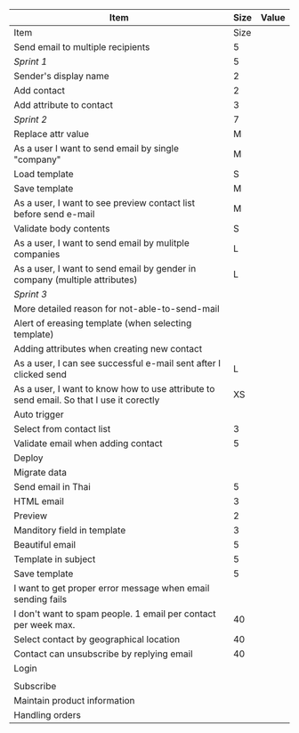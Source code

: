 | Item                                                           | Size | Value |
|----------------------------------------------------------------|----|---|
| Item                                                                                    | Size |   |
| Send email to multiple recipients                                                       | 5    |   |
| *Sprint 1*                                                                              | 5    |   |
| Sender's display name                                                                   | 2    |   |
| Add contact                                                                             | 2    |   |
| Add attribute to contact                                                                | 3    |   |
| *Sprint 2*                                                                              | 7    |   |
| Replace attr value                                                                      | M    |   |
| As a user I want to send email by single "company"                                      | M    |   |
| Load template                                                                           | S    |   |
| Save template                                                                           | M    |   |
| As a user, I want to see preview contact list before send e-mail                        | M    |   |
| Validate body contents                                                                  | S    |   |
| As a user, I want to send email by mulitple companies                                   | L    |   |
| As a user, I want to send email by gender in company (multiple attributes)              | L    |   |
| *Sprint 3*                                                                              |      |   |
| More detailed reason for not-able-to-send-mail                                          |      |   |
| Alert of ereasing template (when selecting template)                                    |      |   |
| Adding attributes when creating new contact                                             |      |   |
| As a user, I can see successful e-mail sent after I clicked send                        | L    |   |
| As a user, I want to know how to use attribute to send email. So that I use it corectly | XS   |   |
| Auto trigger                                                                            |      |   |
| Select from contact list                                                                | 3    |   |
| Validate email when adding contact                                                      | 5    |   |
| Deploy                                                                                  |      |   |
| Migrate data                                                                            |      |   |
| Send email in Thai                                                                      | 5    |   |
| HTML email                                                                              | 3    |   |
| Preview                                                                                 | 2    |   |
| Manditory field in template                                                             | 3    |   |
| Beautiful email                                                                         | 5    |   |
| Template in subject                                                                     | 5    |   |
| Save template                                                                           | 5    |   |
| I want to get proper error message when email sending fails                             |      |   |
| I don't want to spam people. 1 email per contact per week max.                          | 40   |   |
| Select contact by geographical location                                                 | 40   |   |
| Contact can unsubscribe by replying email                                               | 40   |   |
| Login                                                                                   |      |   |
|                                                                                         |      |   |
| Subscribe                                                                               |      |   |
| Maintain product information                                                            |      |   |
| Handling orders                                                                         |      |   |
